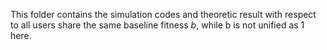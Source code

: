 This folder contains the simulation codes and theoretic result with respect to all users share the same baseline fitness $b$, while b is not unified as 1 here.
